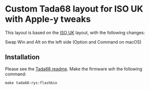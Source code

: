 # Custom Tada68 layout for ISO UK with Apple-y tweaks

This layout is based on the [ISO UK](../iso-uk) layout, with the following
changes:

Swap Win and Alt on the left side (Option and Command on macOS)

## Installation

Please see the [Tada68 readme](../../readme.md). Make the firmware wih the
following command:

```
make tada68:rys:flashbin
```
